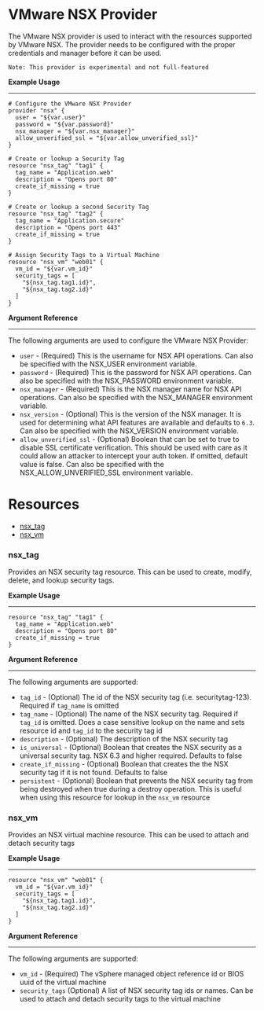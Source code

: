 # VMware NSX Provider

The VMware NSX provider is used to interact with the resources supported by VMware NSX. The provider needs to be configured with the proper credentials and manager before it can be used.

```
Note: This provider is experimental and not full-featured
```

**Example Usage**

---

```
# Configure the VMware NSX Provider
provider "nsx" {
  user = "${var.user}"
  password = "${var.password}"
  nsx_manager = "${var.nsx_manager}"
  allow_unverified_ssl = "${var.allow_unverified_ssl}"
}

# Create or lookup a Security Tag
resource "nsx_tag" "tag1" {
  tag_name = "Application.web"
  description = "Opens port 80"
  create_if_missing = true
}

# Create or lookup a second Security Tag
resource "nsx_tag" "tag2" {
  tag_name = "Application.secure"
  description = "Opens port 443"
  create_if_missing = true
}

# Assign Security Tags to a Virtual Machine
resource "nsx_vm" "web01" {
  vm_id = "${var.vm_id}"
  security_tags = [
    "${nsx_tag.tag1.id}",
    "${nsx_tag.tag2.id}"
  ]
}
```

**Argument Reference**

---

The following arguments are used to configure the VMware NSX Provider:

* `user` - (Required) This is the username for NSX API operations. Can also be specified with the NSX_USER environment variable.
* `password` - (Required) This is the password for NSX API operations. Can also be specified with the NSX_PASSWORD environment variable.
* `nsx_manager` - (Required) This is the NSX manager name for NSX API operations. Can also be specified with the NSX_MANAGER environment variable.
* `nsx_version` - (Optional) This is the version of the NSX manager. It is used for determining what API features are available and defaults to `6.3`. Can also be specified with the NSX_VERSION environment variable.
* `allow_unverified_ssl` - (Optional) Boolean that can be set to true to disable SSL certificate verification. This should be used with care as it could allow an attacker to intercept your auth token. If omitted, default value is false. Can also be specified with the NSX_ALLOW_UNVERIFIED_SSL environment variable.

# Resources

* [nsx_tag](#nsx_tag)
* [nsx_vm](#nsx_vm)

### nsx_tag

Provides an NSX security tag resource. This can be used to create, modify, delete, and lookup security tags.

**Example Usage**

---

```
resource "nsx_tag" "tag1" {
  tag_name = "Application.web"
  description = "Opens port 80"
  create_if_missing = true
}
```

**Argument Reference**

---

The following arguments are supported:

* `tag_id` - (Optional) The id of the NSX security tag (i.e. securitytag-123). Required if `tag_name` is omitted
* `tag_name` - (Optional) The name of the NSX security tag. Required if `tag_id` is omitted. Does a case sensitive lookup on the name and sets resource id and `tag_id` to the security tag id
* `description` - (Optional) The description of the NSX security tag
* `is_universal` - (Optional) Boolean that creates the NSX security as a universal security tag. NSX 6.3 and higher required. Defaults to false
* `create_if_missing` - (Optional) Boolean that creates the the NSX security tag if it is not found. Defaults to false
* `persistent` - (Optional) Boolean that prevents the NSX security tag from being destroyed when true during a destroy operation. This is useful when using this resource for lookup in the `nsx_vm` resource

### nsx_vm

Provides an NSX virtual machine resource. This can be used to attach and detach security tags

**Example Usage**

---

```
resource "nsx_vm" "web01" {
  vm_id = "${var.vm_id}"
  security_tags = [
    "${nsx_tag.tag1.id}",
    "${nsx_tag.tag2.id}"
  ]
}
```

**Argument Reference**

---

The following arguments are supported:

* `vm_id` - (Required) The vSphere managed object reference id or BIOS uuid of the virtual machine
* `security_tags` (Optional) A list of NSX security tag ids or names. Can be used to attach and detach security tags to the virtual machine
